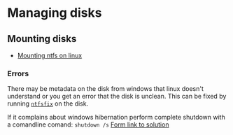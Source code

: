 # Managing disks

## Mounting disks

- [Mounting ntfs on linux](https://linuxconfig.org/how-to-mount-partition-with-ntfs-file-system-and-read-write-access)

### Errors

There may be metadata on the disk from windows that linux doesn't understand or you get an error that the disk is unclean. This can be fixed by running [`ntfsfix`](https://askubuntu.com/questions/462381/cant-mount-ntfs-drive-the-disk-contains-an-unclean-file-system) on the disk.

If it complains about windows hibernation perform complete shutdown with a comandline comand: `shutdown /s`
[Form link to solution](https://askubuntu.com/questions/462381/cant-mount-ntfs-drive-the-disk-contains-an-unclean-file-system)
